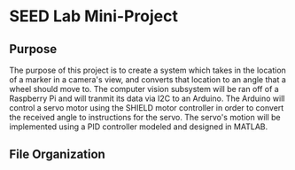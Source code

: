 # SEED Lab Mini-Project
## Purpose
The purpose of this project is to create a system which takes in the location of a marker in a camera's view, and converts that location to an angle that a wheel 
should move to. The computer vision subsystem will be ran off of a Raspberry Pi and will tranmit its data via I2C to an Arduino. The Arduino will control a servo motor using 
the SHIELD motor controller in order to convert the received angle to instructions for the servo. The servo's motion will be implemented using a PID controller modeled and 
designed in MATLAB.

## File Organization
